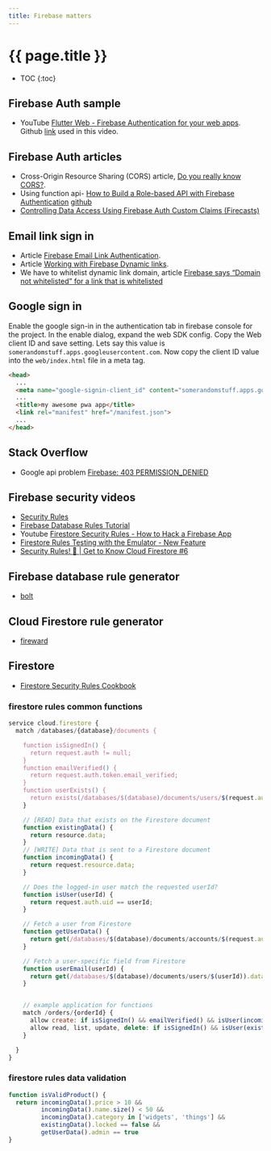 ```yaml
---
title: Firebase matters
---
```


# {{ page.title }}

* TOC
{:toc}

## Firebase Auth sample
* YouTube [Flutter Web - Firebase Authentication for your web apps](https://youtu.be/qtJU5T0tF-M).
  Github [link](https://github.com/rajayogan/flutterweb-firebaseauth) used in this video.

## Firebase Auth articles
* Cross-Origin Resource Sharing (CORS) article, [Do you really know CORS?](https://dzone.com/articles/do-you-really-know-cors).
* Using function api- [How to Build a Role-based API with Firebase Authentication](https://www.toptal.com/firebase/role-based-firebase-authentication) [github](https://github.com/joaqcid/firebase-user-role-api)
* [Controlling Data Access Using Firebase Auth Custom Claims (Firecasts)](https://youtu.be/3hj_r_N0qMs)

## Email link sign in
* Article [Firebase Email Link Authentication](https://medium.com/@huzaifa.ameen229/firebase-email-link-authentication-ac2504068562).
* Article [Working with Firebase Dynamic links](https://medium.com/mindorks/working-with-firebase-dynamic-links-a581df8fee6f).
* We have to whitelist dynamic link domain, article [Firebase says “Domain not whitelisted” for a link that is whitelisted
](https://stackoverflow.com/questions/51374411/.firebase-says-domain-not-whitelisted-for-a-link-that-is-whitelisted)

## Google sign in
Enable the google sign-in in the authentication tab in firebase console for the project. In the enable dialog, expand the web SDK config.
Copy the Web client ID and save setting.  Lets say this value is ``somerandomstuff.apps.googleusercontent.com``. Now copy the client ID value into the ``web/index.html`` file in a meta tag.

```html
<head>
  ...
  <meta name="google-signin-client_id" content="somerandomstuff.apps.googleusercontent.com" />
  ...
  <title>my awesome pwa app</title>
  <link rel="manifest" href="/manifest.json">
  ...
</head>
```

## Stack Overflow
* Google api problem [Firebase: 403 PERMISSION_DENIED](https://stackoverflow.com/questions/58495985/firebase-403-permission-denied-firebaseerror-installations-requests-are-blo/58496014#58496014)

## Firebase security videos
* [Security Rules](https://youtu.be/DBKB6r5BFqo)
* [Firebase Database Rules Tutorial](https://youtu.be/qLrDWBKTUZo)
* Youtube [Firestore Security Rules - How to Hack a Firebase App](https://youtu.be/b7PUm7LmAOw)
* [Firestore Rules Testing with the Emulator - New Feature](https://youtu.be/Rx4pVS1vPGY)
* [Security Rules! 🔑 | Get to Know Cloud Firestore #6](https://youtu.be/eW5MdE3ZcAw)

## Firebase database rule generator
* [bolt](https://github.com/FirebaseExtended/bolt)

## Cloud Firestore rule generator
* [fireward](https://github.com/bijoutrouvaille/fireward)

## Firestore
* [Firestore Security Rules Cookbook](https://fireship.io/snippets/firestore-rules-recipes/)


### firestore rules common functions
```javascript
service cloud.firestore {
  match /databases/{database}/documents {

    function isSignedIn() {
      return request.auth != null;
    }
    function emailVerified() {
      return request.auth.token.email_verified;
    }
    function userExists() {
      return exists(/databases/$(database)/documents/users/$(request.auth.uid));
    }

    // [READ] Data that exists on the Firestore document
    function existingData() {
      return resource.data;
    }
    // [WRITE] Data that is sent to a Firestore document
    function incomingData() {
      return request.resource.data;
    }

    // Does the logged-in user match the requested userId?
    function isUser(userId) {
      return request.auth.uid == userId;
    }

    // Fetch a user from Firestore
    function getUserData() {
      return get(/databases/$(database)/documents/accounts/$(request.auth.uid)).data
    }

    // Fetch a user-specific field from Firestore
    function userEmail(userId) {
      return get(/databases/$(database)/documents/users/$(userId)).data.email;
    }


    // example application for functions
    match /orders/{orderId} {
      allow create: if isSignedIn() && emailVerified() && isUser(incomingData().userId);
      allow read, list, update, delete: if isSignedIn() && isUser(existingData().userId);
    }

  }
}
```

### firestore rules data validation

```javascript
function isValidProduct() {
  return incomingData().price > 10 && 
         incomingData().name.size() < 50 &&
         incomingData().category in ['widgets', 'things'] &&
         existingData().locked == false && 
         getUserData().admin == true
}
```

